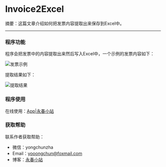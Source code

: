 # Invoice2Excel

摘要：这篇文章介绍如何把发票内容提取出来保存到Excel中。

------

### 程序功能

程序会把发票中的内容提取出来然后写入Excel中，一个示例的发票内容如下：

![发票示例](https://yooongchun-blog-v2.oss-cn-beijing.aliyuncs.com/202004/demo.PNG)

提取结果如下：

![提取结果](https://yooongchun-blog-v2.oss-cn-beijing.aliyuncs.com/202004/result.png)

### 程序使用
在线使用：[App|永春小站](https://www.yooongchun.com/app)

### 获取帮助

联系作者获取帮助：

- 微信：yongchunzha
- Email：yooongchun@foxmail.com
- 博客：[永春小站](https://www.yooongchun.com)
